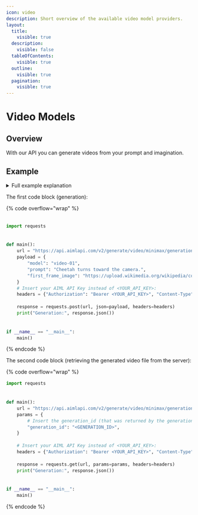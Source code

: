 ```yaml
---
icon: video
description: Short overview of the available video model providers.
layout:
  title:
    visible: true
  description:
    visible: false
  tableOfContents:
    visible: true
  outline:
    visible: true
  pagination:
    visible: true
---
```


# Video Models

## Overview

With our API you can generate videos from your prompt and imagination.

## Example

<details>

<summary>Full example explanation</summary>

As an example, we will generate a video using the popular **video-01** model from the Chinese company **MiniMax**. This model, as you can verify by checking its [**API Reference**](https://docs.aimlapi.com/api-overview/video-models/minimax-video), accepts an image as input (serving as the first frame of the future video) along with a text prompt, where we can describe what should happen to this image throughout the video.

We used a publicly available [image](https://upload.wikimedia.org/wikipedia/commons/thumb/a/a9/Cheetah4.jpg/1200px-Cheetah4.jpg) from Wikimedia and described in the prompt that the cheetah turns toward the camera.

A notable feature of **video-01** model is that video generation and retrieving the final video file from the server are done through separate API calls. _(AIML API tokens are only consumed during the first step—i.e., the actual video generation.)_

You can insert the contents of each of the two code blocks into a separate Python file in your preferred development environment (or, for example, place each part in a separate cell in **Jupyter Notebook**). Replace `<YOUR_API_KEY>` in both fragments with the **AIML API Key** obtained from your [account](https://aimlapi.com/app/keys).

Next, run the first code block. If everything is set up correctly, you will see the following line in the program output (the specific numbers, of course, will vary):\
`Generation: {'generation_id': '234954179076239'}`

This means that our generation has been queued on the server.

Now, copy this numerical value (_without_ quotation marks) and insert it into the second code block, replacing `<GENERATION_ID>`. Now, we can execute the second code block to request our final video file from the server.

Processing the request on the server may take some time (usually less than a minute). If the requested file is not yet ready, the output will display the corresponding status. Try waiting a bit and rerun the second code block. _(If you're comfortable with coding, you can modify the script to perform this request inside a loop.)_

In our case, after three reruns of the second code block (waiting a total of about 20 seconds), we saw the following output:

{% code overflow="wrap" %}
```json
Generation: {'id': '234954179076239', 'status': 'completed', 'video': {'url': 'https://cdn.aimlapi.com/whale/inference_output%2Fvideo%2F2025-02-07%2F0c4d54db-da1b-404a-a495-600426796415%2Foutput.mp4?Expires=1738947643&OSSAccessKeyId=LTAI5tAmwsjSaaZVA6cEFAUu&Signature=mo3sfeNpVz5mNQW%2BSt2g8d2%2Fvf4%3D'}}
```
{% endcode %}

As you can see, the `'status'` is now `'completed'`, and further in the output line, we have a URL where the generated video file can be downloaded.

Here is the resulting turning cheetah ([original 960x720px](https://drive.google.com/file/d/1T06W3BGZ_HanpkN-_lvr7U9HRH7IHG9C/view?usp=sharing)):

<img src="../../.gitbook/assets/turned_cheetah.gif" alt="" data-size="original">

</details>

The first code block (generation):

{% code overflow="wrap" %}
```python

import requests


def main():
    url = "https://api.aimlapi.com/v2/generate/video/minimax/generation"
    payload = {
        "model": "video-01",
        "prompt": "Cheetah turns toward the camera.",
        "first_frame_image": "https://upload.wikimedia.org/wikipedia/commons/thumb/a/a9/Cheetah4.jpg/1200px-Cheetah4.jpg",
    }
    # Insert your AIML API Key instead of <YOUR_API_KEY>:
    headers = {"Authorization": "Bearer <YOUR_API_KEY>", "Content-Type": "application/json"}

    response = requests.post(url, json=payload, headers=headers)
    print("Generation:", response.json())


if __name__ == "__main__":
    main()


```
{% endcode %}

The second code block (retrieving the generated video file from the server):

{% code overflow="wrap" %}
```python
import requests


def main():
    url = "https://api.aimlapi.com/v2/generate/video/minimax/generation"
    params = {
        # Insert the generation_id (that was returned by the generation part above) in the quotation marks instead of <GENERATION_ID>:
        "generation_id": "<GENERATION_ID>",
    }
    
    # Insert your AIML API Key instead of <YOUR_API_KEY>:
    headers = {"Authorization": "Bearer <YOUR_API_KEY>", "Content-Type": "application/json"}

    response = requests.get(url, params=params, headers=headers)
    print("Generation:", response.json())


if __name__ == "__main__":
    main()

```
{% endcode %}

